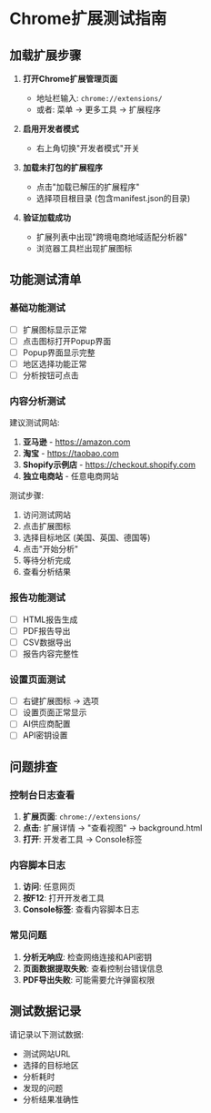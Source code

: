 # Chrome扩展测试指南

## 加载扩展步骤

1. **打开Chrome扩展管理页面**
   - 地址栏输入: `chrome://extensions/`
   - 或者: 菜单 → 更多工具 → 扩展程序

2. **启用开发者模式**
   - 右上角切换"开发者模式"开关

3. **加载未打包的扩展程序**
   - 点击"加载已解压的扩展程序"
   - 选择项目根目录 (包含manifest.json的目录)

4. **验证加载成功**
   - 扩展列表中出现"跨境电商地域适配分析器"
   - 浏览器工具栏出现扩展图标

## 功能测试清单

### 基础功能测试
- [ ] 扩展图标显示正常
- [ ] 点击图标打开Popup界面
- [ ] Popup界面显示完整
- [ ] 地区选择功能正常
- [ ] 分析按钮可点击

### 内容分析测试
建议测试网站:
1. **亚马逊** - https://amazon.com
2. **淘宝** - https://taobao.com  
3. **Shopify示例店** - https://checkout.shopify.com
4. **独立电商站** - 任意电商网站

测试步骤:
1. 访问测试网站
2. 点击扩展图标
3. 选择目标地区 (美国、英国、德国等)
4. 点击"开始分析"
5. 等待分析完成
6. 查看分析结果

### 报告功能测试
- [ ] HTML报告生成
- [ ] PDF报告导出
- [ ] CSV数据导出
- [ ] 报告内容完整性

### 设置页面测试
- [ ] 右键扩展图标 → 选项
- [ ] 设置页面正常显示
- [ ] AI供应商配置
- [ ] API密钥设置

## 问题排查

### 控制台日志查看
1. **扩展页面**: `chrome://extensions/`
2. **点击**: 扩展详情 → "查看视图" → background.html
3. **打开**: 开发者工具 → Console标签

### 内容脚本日志
1. **访问**: 任意网页
2. **按F12**: 打开开发者工具
3. **Console标签**: 查看内容脚本日志

### 常见问题
1. **分析无响应**: 检查网络连接和API密钥
2. **页面数据提取失败**: 查看控制台错误信息
3. **PDF导出失败**: 可能需要允许弹窗权限

## 测试数据记录

请记录以下测试数据:
- 测试网站URL
- 选择的目标地区  
- 分析耗时
- 发现的问题
- 分析结果准确性

